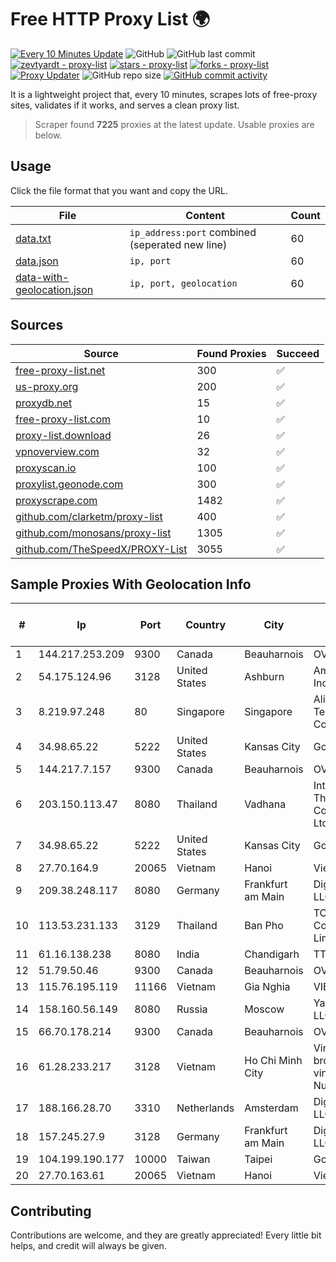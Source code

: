 
# Free HTTP Proxy List 🌍

[![Every 10 Minutes Update](https://github.com/mertguvencli/http-proxy-list/actions/workflows/main.yml/badge.svg?branch=main)](https://github.com/mertguvencli/http-proxy-list/actions/workflows/main.yml)
![GitHub](https://img.shields.io/github/license/mertguvencli/http-proxy-list)
![GitHub last commit](https://img.shields.io/github/last-commit/mertguvencli/http-proxy-list)
[![zevtyardt - proxy-list](https://img.shields.io/static/v1?label=zevtyardt&message=proxy-list&color=blue&logo=github)](https://github.com/zevtyardt/proxy-list "Go to GitHub repo")
[![stars - proxy-list](https://img.shields.io/github/stars/zevtyardt/proxy-list?style=social)](https://github.com/zevtyardt/proxy-list)
[![forks - proxy-list](https://img.shields.io/github/forks/zevtyardt/proxy-list?style=social)](https://github.com/zevtyardt/proxy-list)
[![Proxy Updater](https://github.com/zevtyardt/proxy-list/workflows/Proxy%20Updater/badge.svg)](https://github.com/zevtyardt/proxy-list/actions?query=workflow:"Proxy+Updater")
![GitHub repo size](https://img.shields.io/github/repo-size/zevtyardt/proxy-list)
[![GitHub commit activity](https://img.shields.io/github/commit-activity/m/zevtyardt/proxy-list?logo=commits)](https://github.com/zevtyardt/proxy-list/commits/main)

It is a lightweight project that, every 10 minutes, scrapes lots of free-proxy sites, validates if it works, and serves a clean proxy list.

> Scraper found **7225** proxies at the latest update. Usable proxies are below.

## Usage

Click the file format that you want and copy the URL.

|File|Content|Count|
|----|-------|-----|
|[data.txt](https://raw.githubusercontent.com/mertguvencli/http-proxy-list/main/proxy-list/data.txt)|`ip_address:port` combined (seperated new line)|60|
|[data.json](https://raw.githubusercontent.com/mertguvencli/http-proxy-list/main/proxy-list/data.json)|`ip, port`|60|
|[data-with-geolocation.json](https://raw.githubusercontent.com/mertguvencli/http-proxy-list/main/proxy-list/data-with-geolocation.json)|`ip, port, geolocation`|60|

## Sources

|Source|Found Proxies|Succeed|
|------|-------------|-------|
|[free-proxy-list.net](https://free-proxy-list.net)|300|✅|
|[us-proxy.org](https://www.us-proxy.org)|200|✅|
|[proxydb.net](http://proxydb.net)|15|✅|
|[free-proxy-list.com](https://free-proxy-list.com/?page=&port=&type%5B%5D=http&type%5B%5D=https&up_time=0&search=Search)|10|✅|
|[proxy-list.download](https://www.proxy-list.download/HTTP)|26|✅|
|[vpnoverview.com](https://vpnoverview.com/privacy/anonymous-browsing/free-proxy-servers)|32|✅|
|[proxyscan.io](https://www.proxyscan.io)|100|✅|
|[proxylist.geonode.com](https://proxylist.geonode.com/api/proxy-list?limit=300&page=1&sort_by=lastChecked&sort_type=desc&protocols=http,https)|300|✅|
|[proxyscrape.com](https://api.proxyscrape.com/v2/?request=displayproxies&protocol=http&timeout=10000&country=all&ssl=all&anonymity=all)|1482|✅|
|[github.com/clarketm/proxy-list](https://raw.githubusercontent.com/clarketm/proxy-list/master/proxy-list-raw.txt)|400|✅|
|[github.com/monosans/proxy-list](https://raw.githubusercontent.com/monosans/proxy-list/main/proxies/http.txt)|1305|✅|
|[github.com/TheSpeedX/PROXY-List](https://raw.githubusercontent.com/TheSpeedX/PROXY-List/master/http.txt)|3055|✅|


## Sample Proxies With Geolocation Info

|#|Ip|Port|Country|City|Internet Service Provider|
|-|--|----|-------|----|-------------------------|
|1|144.217.253.209|9300|Canada|Beauharnois|OVH SAS|
|2|54.175.124.96|3128|United States|Ashburn|Amazon.com, Inc.|
|3|8.219.97.248|80|Singapore|Singapore|Alibaba (US) Technology Co., Ltd.|
|4|34.98.65.22|5222|United States|Kansas City|Google LLC|
|5|144.217.7.157|9300|Canada|Beauharnois|OVH SAS|
|6|203.150.113.47|8080|Thailand|Vadhana|Internet Thailand Company Ltd.|
|7|34.98.65.22|5222|United States|Kansas City|Google LLC|
|8|27.70.164.9|20065|Vietnam|Hanoi|Viettel Group|
|9|209.38.248.117|8080|Germany|Frankfurt am Main|DigitalOcean, LLC|
|10|113.53.231.133|3129|Thailand|Ban Pho|TOT Public Company Limited|
|11|61.16.138.238|8080|India|Chandigarh|TTL|
|12|51.79.50.46|9300|Canada|Beauharnois|OVH SAS|
|13|115.76.195.119|11166|Vietnam|Gia Nghia|VIETELGPRS|
|14|158.160.56.149|8080|Russia|Moscow|Yandex.Cloud LLC|
|15|66.70.178.214|9300|Canada|Beauharnois|OVH SAS|
|16|61.28.233.217|3128|Vietnam|Ho Chi Minh City|Vinadata broadcast via vinagame AS Number|
|17|188.166.28.70|3310|Netherlands|Amsterdam|DigitalOcean, LLC|
|18|157.245.27.9|3128|Germany|Frankfurt am Main|DigitalOcean, LLC|
|19|104.199.190.177|10000|Taiwan|Taipei|Google LLC|
|20|27.70.163.61|20065|Vietnam|Hanoi|Viettel Group|



## Contributing

Contributions are welcome, and they are greatly appreciated! Every
little bit helps, and credit will always be given.

